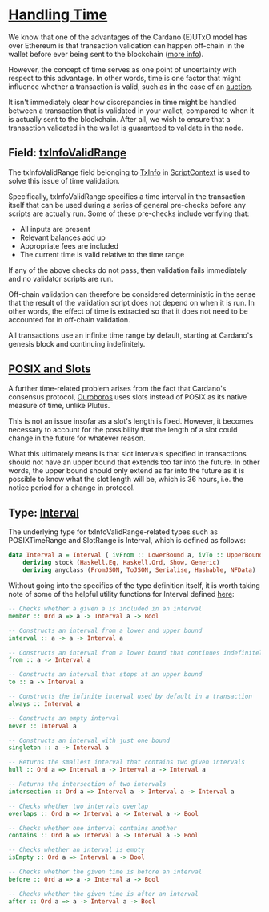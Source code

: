 # [Handling Time](https://youtu.be/6_rfCCY9_gY?t=422)

We know that one of the advantages of the Cardano (E)UTxO model has over Ethereum is that transaction validation can happen off-chain in the wallet before ever being sent to the blockchain ([more info](../lecture01/1_The-(E)UTxO-Model.md#comparison-cardano-vs-ethereum)).

However, the concept of time serves as one point of uncertainty with respect to this advantage. In other words, time is one factor that might influence whether a transaction is valid, such as in the case of an [auction](../lecture01/2_An-Auction-Contract-in-the-(E)UTxO-Model.md).

It isn't immediately clear how discrepancies in time might be handled between a transaction that is validated in your wallet, compared to when it is actually sent to the blockchain. After all, we wish to ensure that a transaction validated in the wallet is guaranteed to validate in the node.

## Field: [txInfoValidRange](https://youtu.be/6_rfCCY9_gY?t=562)

The txInfoValidRange field belonging to [TxInfo](./1_Script-Contexts.md#type-txinfo) in [ScriptContext](./1_Script-Contexts.md#type-scriptcontext) is used to solve this issue of time validation.

Specifically, txInfoValidRange specifies a time interval in the transaction itself that can be used during a series of general pre-checks before any scripts are actually run. Some of these pre-checks include verifying that:

- All inputs are present
- Relevant balances add up
- Appropriate fees are included
- The current time is valid relative to the time range

If any of the above checks do not pass, then validation fails immediately and no validator scripts are run.

Off-chain validation can therefore be considered deterministic in the sense that the result of the validation script does not depend on when it is run. In other words, the effect of time is extracted so that it does not need to be accounted for in off-chain validation.

All transactions use an infinite time range by default, starting at Cardano's genesis block and continuing indefinitely.

## [POSIX and Slots](https://youtu.be/6_rfCCY9_gY?t=758)

A further time-related problem arises from the fact that Cardano's consensus protocol, [Ouroboros](https://cardano.org/ouroboros/) uses slots instead of POSIX as its native measure of time, unlike Plutus.

This is not an issue insofar as a slot's length is fixed. However, it becomes necessary to account for the possibility that the length of a slot could change in the future for whatever reason.

What this ultimately means is that slot intervals specified in transactions should not have an upper bound that extends too far into the future. In other words, the upper bound should only extend as far into the future as it is possible to know what the slot length will be, which is 36 hours, i.e. the notice period for a change in protocol.

## Type: [Interval](https://youtu.be/6_rfCCY9_gY?t=972)

The underlying type for txInfoValidRange-related types such as POSIXTimeRange and SlotRange is Interval, which is defined as follows:

```haskell
data Interval a = Interval { ivFrom :: LowerBound a, ivTo :: UpperBound a }
    deriving stock (Haskell.Eq, Haskell.Ord, Show, Generic)
    deriving anyclass (FromJSON, ToJSON, Serialise, Hashable, NFData)
```

Without going into the specifics of the type definition itself, it is worth taking note of some of the helpful utility functions for Interval defined [here](https://alpha.marlowe.iohkdev.io/doc/haddock/plutus-ledger-api/html/Plutus-V1-Ledger-Interval.html#t:Interval):

```haskell
-- Checks whether a given a is included in an interval
member :: Ord a => a -> Interval a -> Bool

-- Constructs an interval from a lower and upper bound
interval :: a -> a -> Interval a

-- Constructs an interval from a lower bound that continues indefinitely
from :: a -> Interval a

-- Constructs an interval that stops at an upper bound
to :: a -> Interval a

-- Constructs the infinite interval used by default in a transaction
always :: Interval a

-- Constructs an empty interval
never :: Interval a

-- Constructs an interval with just one bound
singleton :: a -> Interval a

-- Returns the smallest interval that contains two given intervals
hull :: Ord a => Interval a -> Interval a -> Interval a

-- Returns the intersection of two intervals
intersection :: Ord a => Interval a -> Interval a -> Interval a

-- Checks whether two intervals overlap
overlaps :: Ord a => Interval a -> Interval a -> Bool

-- Checks whether one interval contains another
contains :: Ord a => Interval a -> Interval a -> Bool

-- Checks whether an interval is empty
isEmpty :: Ord a => Interval a -> Bool

-- Checks whether the given time is before an interval
before :: Ord a => a -> Interval a -> Bool

-- Checks whether the given time is after an interval
after :: Ord a => a -> Interval a -> Bool

```
